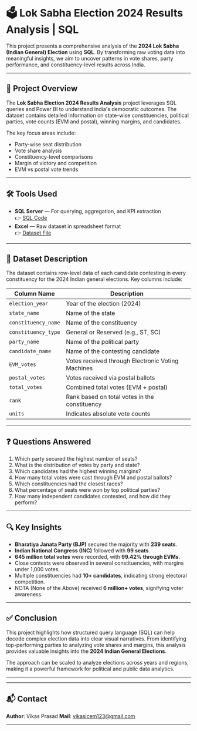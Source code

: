 # 🗳️ Lok Sabha Election 2024 Results Analysis | SQL

This project presents a comprehensive analysis of the **2024 Lok Sabha (Indian General) Election** using **SQL**. By transforming raw voting data into meaningful insights, we aim to uncover patterns in vote shares, party performance, and constituency-level results across India.

---

## 📌 Project Overview

The **Lok Sabha Election 2024 Results Analysis** project leverages SQL queries and Power BI to understand India's democratic outcomes. The dataset contains detailed information on state-wise constituencies, political parties, vote counts (EVM and postal), winning margins, and candidates.

The key focus areas include:
- Party-wise seat distribution
- Vote share analysis
- Constituency-level comparisons
- Margin of victory and competition
- EVM vs postal vote trends

---

## 🛠️ Tools Used

- **SQL Server** — For querying, aggregation, and KPI extraction  
  👉 [SQL Code](./Election_Result_2024_Analysis.sql)
- **Excel** — Raw dataset in spreadsheet format  
  👉 [Dataset File](./Dataset/election_result_2024.xlsx)

---

## 📂 Dataset Description

The dataset contains row-level data of each candidate contesting in every constituency for the 2024 Indian general elections. Key columns include:

| Column Name         | Description                                               |
|---------------------|-----------------------------------------------------------|
| `election_year`     | Year of the election (2024)                               |
| `state_name`        | Name of the state                                         |
| `constituency_name` | Name of the constituency                                  |
| `constituency_type` | General or Reserved (e.g., ST, SC)                        |
| `party_name`        | Name of the political party                               |
| `candidate_name`    | Name of the contesting candidate                          |
| `EVM_votes`         | Votes received through Electronic Voting Machines         |
| `postal_votes`      | Votes received via postal ballots                         |
| `total_votes`       | Combined total votes (EVM + postal)                       |
| `rank`              | Rank based on total votes in the constituency             |
| `units`             | Indicates absolute vote counts                            |

---

## ❓ Questions Answered

1. Which party secured the highest number of seats?
2. What is the distribution of votes by party and state?
3. Which candidates had the highest winning margins?
4. How many total votes were cast through EVM and postal ballots?
5. Which constituencies had the closest races?
6. What percentage of seats were won by top political parties?
7. How many independent candidates contested, and how did they perform?

---

## 🔍 Key Insights

- **Bharatiya Janata Party (BJP)** secured the majority with **239 seats**.
- **Indian National Congress (INC)** followed with **99 seats**.
- **645 million total votes** were recorded, with **99.42% through EVMs**.
- Close contests were observed in several constituencies, with margins under 1,000 votes.
- Multiple constituencies had **10+ candidates**, indicating strong electoral competition.
- NOTA (None of the Above) received **6 million+ votes**, signifying voter awareness.

---

## ✅ Conclusion

This project highlights how structured query language (SQL) can help decode complex election data into clear visual narratives. From identifying top-performing parties to analyzing vote shares and margins, this analysis provides valuable insights into the **2024 Indian General Elections**.

The approach can be scaled to analyze elections across years and regions, making it a powerful framework for political and public data analytics.

---

---

## 📬 Contact

**Author**: Vikas Prasad
**Mail**: vikasicem123@gmail.com

---




